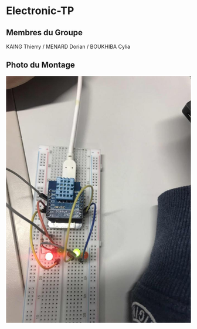 # Electronic-TP

## Membres du Groupe
KAING Thierry / MENARD Dorian / BOUKHIBA Cylia

## Photo du Montage
![alt text](https://raw.githubusercontent.com/tkaing/Electronic-TP/master/image0.jpg)
